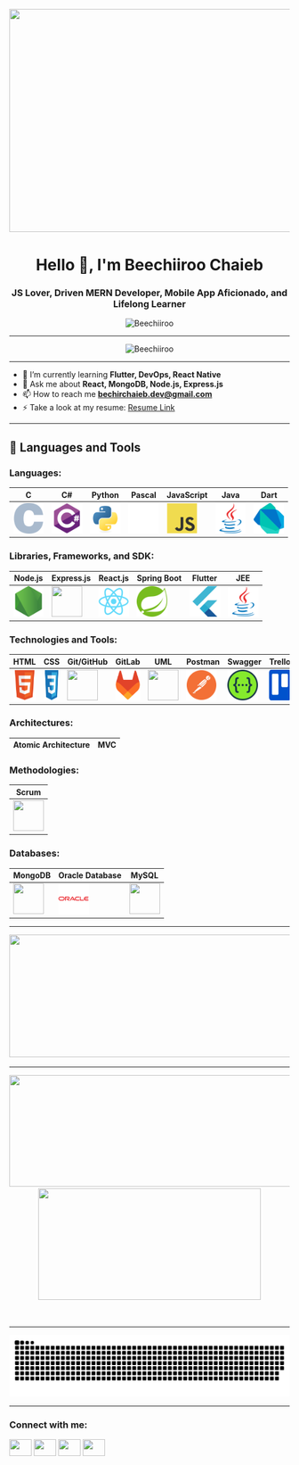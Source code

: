 <p align="center">
<img src="https://repository-images.githubusercontent.com/588181932/e36ec678-7984-4cdd-8e4c-a3932772ff8e" height="400" width="1100" />
</p>

<h1 align="center">Hello 👋, I'm Beechiiroo Chaieb</h1>
<h3 align="center">JS Lover, Driven MERN Developer, Mobile App Aficionado, and Lifelong Learner</h3>

<p align="center"> 
  <img src="https://komarev.com/ghpvc/?username=Beechiiroo&label=Profile%20views&color=0e75b6&style=flat" alt="Beechiiroo" /> 
</p>

---

<div align="center">
  <img src="https://github-profile-trophy.vercel.app/?username=Beechiiroo&theme=gruvbox" alt="Beechiiroo" />
</div>

---

- 🌱 I’m currently learning **Flutter, DevOps, React Native**  
- 💬 Ask me about **React, MongoDB, Node.js, Express.js**  
- 📫 How to reach me **bechirchaieb.dev@gmail.com**  
- ⚡ Take a look at my resume: [Resume Link](#)  

---

## 🚀 Languages and Tools

### Languages:
| C | C# | Python | Pascal | JavaScript | Java | Dart |
|----------|----------|----------|----------|----------|----------|----------|
| <img src="https://github.com/devicons/devicon/blob/master/icons/c/c-original.svg" width="55" height="55"/> | <img src="https://github.com/devicons/devicon/blob/master/icons/csharp/csharp-original.svg" width="55" height="55"/> | <img src="https://github.com/devicons/devicon/blob/master/icons/python/python-original.svg" width="55" height="55"/> | <img src="https://github.com/devicons/devicon/blob/master/icons/pascal/pascal-original.svg" width="55" height="55"/> | <img src="https://github.com/devicons/devicon/blob/master/icons/javascript/javascript-original.svg" width="55" height="55"/> | <img src="https://github.com/devicons/devicon/blob/master/icons/java/java-original.svg" width="55" height="55"/> | <img src="https://github.com/devicons/devicon/blob/master/icons/dart/dart-original.svg" width="55" height="55"/> |

### Libraries, Frameworks, and SDK:
| Node.js | Express.js | React.js | Spring Boot | Flutter | JEE |
|----------|----------|----------|----------|----------|----------|
| <img src="https://github.com/devicons/devicon/blob/master/icons/nodejs/nodejs-original.svg" width="55" height="55"/> | <img src="https://www.factfc.com/wp-content/uploads/2024/04/express-js.png" width="55" height="55"/> | <img src="https://github.com/devicons/devicon/blob/master/icons/react/react-original.svg" width="55" height="55"/> | <img src="https://github.com/devicons/devicon/blob/master/icons/spring/spring-original.svg" width="55" height="55"/> | <img src="https://github.com/devicons/devicon/blob/master/icons/flutter/flutter-original.svg" width="55" height="55"/> | <img src="https://github.com/devicons/devicon/blob/master/icons/java/java-original.svg" width="55" height="55"/> |

### Technologies and Tools:
| HTML | CSS | Git/GitHub | GitLab | UML | Postman | Swagger | Trello | Dreamweaver | FrontPage | Figma |
|----------|----------|----------|----------|----------|----------|----------|----------|----------|----------|----------|
| <img src="https://github.com/devicons/devicon/blob/master/icons/html5/html5-original.svg" width="55" height="55"/> | <img src="https://github.com/devicons/devicon/blob/master/icons/css3/css3-original.svg" width="55" height="55"/> | <img src="https://user-images.githubusercontent.com/74038190/212257468-1e9a91f1-b626-4baa-b15d-5c385dfa7ed2.gif" width="55" height="55"/> | <img src="https://github.com/devicons/devicon/blob/master/icons/gitlab/gitlab-original.svg" width="55" height="55"/> | <img src="https://upload.wikimedia.org/wikipedia/commons/d/d5/UML_logo.svg" width="55" height="55"/> | <img src="https://github.com/devicons/devicon/blob/master/icons/postman/postman-original.svg" width="55" height="55"/> | <img src="https://github.com/devicons/devicon/blob/master/icons/swagger/swagger-original.svg" width="55" height="55"/> | <img src="https://github.com/devicons/devicon/blob/master/icons/trello/trello-plain.svg" width="55" height="55"/> | <img src="https://github.com/devicons/devicon/blob/master/icons/dreamweaver/dreamweaver-original.svg" width="55" height="55"/> | <img src="https://upload.wikimedia.org/wikipedia/commons/thumb/f/fc/Microsoft_Office_FrontPage_%282000–03%29.svg/180px-Microsoft_Office_FrontPage_%282000–03%29.svg.png" width="55" height="55"/> | <img src="https://github.com/devicons/devicon/blob/master/icons/figma/figma-original.svg" width="55" height="55"/> |

### Architectures:
| Atomic Architecture | MVC |
|----------|----------|

### Methodologies:
| Scrum |
|----------|
| <img src="https://pluralsight2.imgix.net/paths/images/scrum-a5c44d8364.png" width="55" height="55"/> |

### Databases:
| MongoDB | Oracle Database | MySQL |
|----------|----------|----------|
| <img src="https://github.com/Anmol-Baranwal/Cool-GIFs-For-GitHub/assets/74038190/398b19b1-9aae-4c1f-8bc0-d172a2c08d68" width="55" height="55"> | <img src="https://github.com/devicons/devicon/blob/master/icons/oracle/oracle-original.svg" width="55" height="55"/> | <img src="https://static.cdnlogo.com/logos/m/91/mysql.svg" width="55" height="55"/> |

---

<p align="center">
  <img width="800" height="220" src="https://streak-stats.demolab.com?user=Beechiiroo&theme=highcontrast&hide_border=true&border_radius=5&card_width=800">
</p>

---

<p align="center">
  <img width="600" height="200" src="https://github-readme-stats.vercel.app/api?username=Beechiiroo&show_icons=true&theme=vision-friendly-dark">
  <img width="400" height="200" src="https://github-readme-stats.vercel.app/api/top-langs/?username=Beechiiroo&size_weight=0.0005&count_weight=0.3&layout=compact&theme=vision-friendly-dark">
</p>

<div id="header" align="center">
  <img src="https://komarev.com/ghpvc/?username=Beechiiroo&style=for-the-badge&color=orange" alt=""/>
</div>

---

![snake gif](https://github.com/Beechiiroo/Beechiiroo/blob/output/github-snake-dark.svg)

---

<h3 align="left">Connect with me:</h3>
<p align="left">
<a href="https://www.linkedin.com/in/bechir-chaieb" target="blank"><img align="center" src="https://raw.githubusercontent.com/rahuldkjain/github-profile-readme-generator/master/src/images/icons/Social/linked-in-alt.svg" height="30" width="40" /></a>
<a href="https://fb.com/bechir.chaieb" target="blank"><img align="center" src="https://raw.githubusercontent.com/rahuldkjain/github-profile-readme-generator/master/src/images/icons/Social/facebook.svg" height="30" width="40" /></a>
<a href="https://instagram.com/beechiiroo" target="blank"><img align="center" src="https://raw.githubusercontent.com/rahuldkjain/github-profile-readme-generator/master/src/images/icons/Social/instagram.svg" height="30" width="40" /></a>
<a href="https://discord.gg/yourdiscordlink" target="blank"><img align="center" src="https://raw.githubusercontent.com/rahuldkjain/github-profile-readme-generator/master/src/images/icons/Social/discord.svg" height="30" width="40" /></a>
</p>
